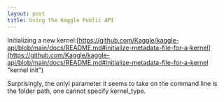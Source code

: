 ```yaml
---
layout: post
title: Using the Kaggle Public API
---
```


Initializing a new kernel:[https://github.com/Kaggle/kaggle-api/blob/main/docs/README.md#initialize-metadata-file-for-a-kernel](https://github.com/Kaggle/kaggle-api/blob/main/docs/README.md#initialize-metadata-file-for-a-kernel "kernel init") 

Surprisingly, the onlyl parameter it seems to take on the command line is the folder path, one cannot specify kernel_type.
